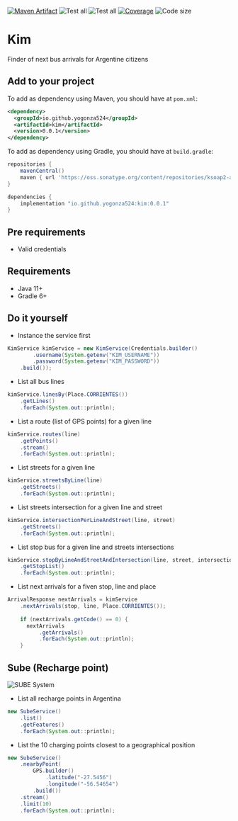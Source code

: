 [![Maven Artifact](https://img.shields.io/nexus/r/io.github.yogonza524/kim?server=https%3A%2F%2Foss.sonatype.org)](https://mvnrepository.com/artifact/io.github.yogonza524/kim)
![Test all](https://github.com/yogonza524/kim/workflows/test/badge.svg)
![Test all](https://github.com/yogonza524/kim/workflows/mutation-test/badge.svg)
[![Coverage](https://codecov.io/gh/yogonza524/kim/branch/master/graph/badge.svg)](https://codecov.io/gh/yogonza524/kim)
![Code size](https://img.shields.io/github/languages/code-size/yogonza524/kim)

# Kim
Finder of next bus arrivals for Argentine citizens

## Add to your project
To add as dependency using Maven, you should have at ```pom.xml```:
```xml
<dependency>
  <groupId>io.github.yogonza524</groupId>
  <artifactId>kim</artifactId>
  <version>0.0.1</version>
</dependency>
```

To add as dependency using Gradle, you should have at ```build.gradle```:
```groovy
repositories {
    mavenCentral()
    maven { url 'https://oss.sonatype.org/content/repositories/ksoap2-android-releases/' }
}

dependencies {
    implementation "io.github.yogonza524:kim:0.0.1"
}
```

## Pre requirements
- Valid credentials

## Requirements
- Java 11+
- Gradle 6+

## Do it yourself
- Instance the service first
```java
KimService kimService = new KimService(Credentials.builder()
        .username(System.getenv("KIM_USERNAME"))
        .password(System.getenv("KIM_PASSWORD"))
    .build());
```

- List all bus lines
```java
kimService.linesBy(Place.CORRIENTES())
    .getLines()
    .forEach(System.out::println);
```

- List a route (list of GPS points) for a given line
```java
kimService.routes(line)
    .getPoints()
    .stream()
    .forEach(System.out::println);
```

- List streets for a given line
```java
kimService.streetsByLine(line)
    .getStreets()
    .forEach(System.out::println);
```

- List streets intersection for a given line and street
```java
kimService.intersectionPerLineAndStreet(line, street)
    .getStreets()
    .forEach(System.out::println);
```

- List stop bus for a given line and streets intersections
```java
kimService.stopByLineAndStreetAndIntersection(line, street, intersection)
    .getStopList()
    .forEach(System.out::println);
```

- List next arrivals for a fiven stop, line and place
```java
ArrivalResponse nextArrivals = kimService
    .nextArrivals(stop, line, Place.CORRIENTES());
    
    if (nextArrivals.getCode() == 0) {
      nextArrivals
          .getArrivals()
          .forEach(System.out::println); 
    }
```

## Sube (Recharge point)
![SUBE System](https://moni.com.ar/static/img/cargasube/sube-img-02.svg)
- List all recharge points in Argentina
```java
new SubeService()
    .list()
    .getFeatures()
    .forEach(System.out::println);
```

- List the 10 charging points closest to a geographical position
```java
new SubeService()
    .nearbyPoint(
        GPS.builder()
            .latitude("-27.5456")
            .longitude("-56.54654")
        .build())
    .stream()
    .limit(10)
    .forEach(System.out::println);
```